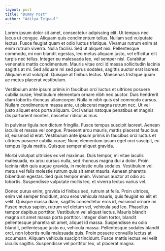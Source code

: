 ```yaml
---
layout: post
title: "Dummy Post"
author: "Aditya Tejpaul"
---
```




Lorem ipsum dolor sit amet, consectetur adipiscing elit. Ut tempus nec lacus ut congue. Aliquam quis condimentum tellus. Nullam sed vulputate lectus. Fusce feugiat quam et odio luctus tristique. Vivamus rutrum enim at enim rutrum viverra. Nulla facilisi. Sed ut aliquet nisi. Pellentesque commodo, mi non blandit egestas, leo metus aliquam justo, vel efficitur elit turpis nec tellus. Integer eu malesuada leo, vel semper nisl. Curabitur venenatis mattis condimentum. Mauris vitae orci id massa sollicitudin lacinia sagittis at mi. Sed aliquam mi sed purus sodales, sagittis auctor erat laoreet. Aliquam erat volutpat. Quisque at finibus lectus. Maecenas tristique quam ac metus placerat vestibulum.

Vestibulum ante ipsum primis in faucibus orci luctus et ultrices posuere cubilia curae; Vestibulum elementum ornare nibh nec auctor. Duis hendrerit diam lobortis rhoncus ullamcorper. Nulla in nibh quis est commodo cursus. Nullam condimentum massa ante, ut placerat magna rutrum nec. Ut vel justo aliquet eros porta aliquam. Orci varius natoque penatibus et magnis dis parturient montes, nascetur ridiculus mus.

In pulvinar ligula non dictum fringilla. Fusce tempus suscipit laoreet. Aenean iaculis et massa vel congue. Praesent arcu mauris, mattis placerat faucibus id, euismod id erat. Vestibulum ante ipsum primis in faucibus orci luctus et ultrices posuere cubilia curae; Nunc elementum ipsum eget orci suscipit, eu tempus ligula mattis. Quisque semper aliquet gravida.

Morbi volutpat ultricies ex vel maximus. Duis tempor, mi vitae iaculis malesuada, ex arcu cursus nulla, sed rhoncus magna dui a dolor. Proin lacinia nibh quis augue gravida, in molestie nulla sodales. Vestibulum vel metus vel felis molestie rutrum quis sit amet mauris. Aenean pharetra bibendum egestas. Sed quis tempor enim. Vivamus auctor at odio ac lobortis. Suspendisse vulputate mollis leo, et viverra lectus varius vel.

Donec purus enim, gravida id finibus sed, rutrum at felis. Proin ultrices, enim vel semper tincidunt, arcu eros vehicula mauris, quis feugiat ex elit et velit. Quisque massa diam, sagittis consectetur eros id, euismod ornare mi. Fusce metus sapien, rutrum vel dictum vel, vehicula sed leo. Phasellus tempor dapibus porttitor. Vestibulum vel aliquet lectus. Mauris blandit magna sit amet massa porta porttitor. Integer diam tortor, blandit pellentesque pharetra sit amet, aliquet id massa. Suspendisse eu odio blandit, pellentesque justo eu, vehicula massa. Pellentesque sodales blandit orci, non lobortis nulla malesuada quis. Proin posuere convallis lectus at accumsan. Aliquam vehicula suscipit tincidunt. Fusce mattis lectus vel velit iaculis sagittis. Suspendisse vel porttitor leo, ut placerat magna. 